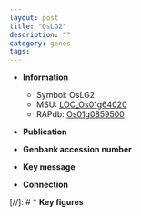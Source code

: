 ```yaml
---
layout: post
title: "OsLG2"
description: ""
category: genes
tags: 
---
```


* **Information**  
    + Symbol: OsLG2  
    + MSU: [LOC_Os01g64020](http://rice.uga.edu/cgi-bin/ORF_infopage.cgi?orf=LOC_Os01g64020)  
    + RAPdb: [Os01g0859500](http://rapdb.dna.affrc.go.jp/viewer/gbrowse_details/irgsp1?name=Os01g0859500)  

* **Publication**  

* **Genbank accession number**  

* **Key message**  

* **Connection**  

[//]: # * **Key figures**  


